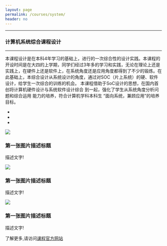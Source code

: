```yaml
---
layout: page
permalink: /courses/system/
header: no
---
```


---

### 计算机系统综合课程设计

---

本课程设计是在本科4年学习的基础上，进行的一次综合性的设计实践。本课程的开设时间是在大四的上学期，同学们经过3年多的学习和实践，无论在理论上还是实践上，在硬件上还是软件上，在系统角度还是应用角度都得到了不少的锻炼。在此基础上，本综合设计从系统设计的角度，通过对SOC（片上系统）的硬、软件设计，给学生一次综合的训练的机会。 本课程借助于SoC设计的思想，在国内首创将计算机硬件设计与系统软件设计综合 到一起，强化了学生从系统角度分析问题和综合运用 能力的培养，符合计算机学科本科生 “面向系统，兼顾应用”的培养目标。
<div id="demo" class="carousel slide" data-ride="carousel">
 
  <!-- 指示符 -->
  <ul class="carousel-indicators">
    <li data-target="#demo" data-slide-to="0" class="active"></li>
    <li data-target="#demo" data-slide-to="1"></li>
    <li data-target="#demo" data-slide-to="2"></li>
  </ul>
 
  <!-- 轮播图片 -->
  <div class="carousel-inner">
    <div class="carousel-item active">
      <img src="images/courses/system.jpg)">
      <div class="carousel-caption">
    <h3>第一张图片描述标题</h3>
    <p>描述文字!</p>
  </div>
    </div>
    <div class="carousel-item">
      <img src="https://static.runoob.com/images/mix/img_nature_wide.jpg">
      <div class="carousel-caption">
    <h3>第一张图片描述标题</h3>
    <p>描述文字!</p>
  </div>
    </div>
    <div class="carousel-item">
      <img src="https://static.runoob.com/images/mix/img_mountains_wide.jpg">
      <div class="carousel-caption">
    <h3>第一张图片描述标题</h3>
    <p>描述文字!</p>
  </div>
    </div>
  </div>
 
  <!-- 左右切换按钮 -->
  <a class="carousel-control-prev" href="#demo" data-slide="prev">
    <span class="carousel-control-prev-icon"></span>
  </a>
  <a class="carousel-control-next" href="#demo" data-slide="next">
    <span class="carousel-control-next-icon"></span>
  </a>
</div>

了解更多,请访问[课程官方网站](http://wwww.njyangqs.com/xtzhkcsj/Default.aspx)

